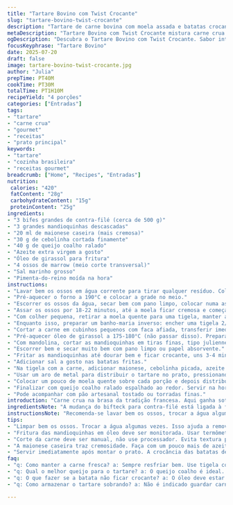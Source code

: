 ```yaml
---
title: "Tartare Bovino com Twist Crocante"
slug: "tartare-bovino-twist-crocante"
description: "Tartare de carne bovina com moela assada e batatas crocantes em julienne. Combina carne crua temperada com maionese, cebolinha fresca e um toque de azeite, servida com moela quente e queijo curado ralado. Batatas são fritas em óleo vegetal até ficarem douradas e crocantes. Um prato que mistura texturas e temperaturas, com ingredientes frescos e toques visuais atraentes. Inclui etapas de preparação lenta, com descanso das ossadas para retirar a moela, resfriamento da carne para manter textura. Versão com ingredientes adaptados para paladar brasileiro, trocando queijo e aumentando temperos."
metaDescription: "Tartare Bovino com Twist Crocante mistura carne crua com moela assada. Experimente esse prato único e recheado de sabores."
ogDescription: "Descubra o Tartare Bovino com Twist Crocante. Sabor intenso com carne fresca, moela e batatas crocantes, uma combinação perfeita."
focusKeyphrase: "Tartare Bovino"
date: 2025-07-20
draft: false
image: tartare-bovino-twist-crocante.jpg
author: "Julia"
prepTime: PT40M
cookTime: PT30M
totalTime: PT1H10M
recipeYield: "4 porções"
categories: ["Entradas"]
tags:
- "tartare"
- "carne crua"
- "gourmet"
- "receitas"
- "prato principal"
keywords:
- "tartare"
- "cozinha brasileira"
- "receitas gourmet"
breadcrumb: ["Home", "Recipes", "Entradas"]
nutrition: 
 calories: "420"
 fatContent: "28g"
 carbohydrateContent: "15g"
 proteinContent: "25g"
ingredients:
- "3 bifes grandes de contra-filé (cerca de 500 g)"
- "3 grandes mandioquinhas descascadas"
- "20 ml de maionese caseira (mais cremosa)"
- "30 g de cebolinha cortada finamente"
- "40 g de queijo coalho ralado"
- "Azeite extra virgem a gosto"
- "Óleo de girassol para fritura"
- "4 ossos de marrow (meio corte transversal)"
- "Sal marinho grosso"
- "Pimenta-do-reino moída na hora"
instructions:
- "Lavar bem os ossos em água corrente para tirar qualquer resíduo. Colocar em recipiente grande e cobrir com água gelada. Levar à geladeira por uns 10 a 12 horas (pode ser de um dia pro outro). Isso ajuda a limpar e tirar sangue."
- "Pré-aquecer o forno a 190°C e colocar a grade no meio."
- "Escorrer os ossos da água, secar bem com pano limpo, colocar numa assadeira com a parte aberta para cima. Salpicar sal grosso por cima."
- "Assar os ossos por 18-22 minutos, até a moela ficar cremosa e começar a soltar do osso."
- "Com colher pequena, retirar a moela quente para uma tigela, manter aquecida em banho-maria."
- "Enquanto isso, preparar um banho-maria inverso: encher uma tigela 2/3 com gelo, colocar outra tigela por cima para resfriar a carne enquanto for cortada."
- "Cortar a carne em cubinhos pequenos com faca afiada, transferir imediatamente para tigela resfriada, manter na geladeira até a montagem."
- "Pré-aquecer óleo de girassol a 175-180°C (não passar disso). Preparar um prato com papel-toalha para escorrer batatas."
- "Com mandolina, cortar as mandioquinhas em tiras finas, tipo julienne. Enxaguar em água fria até parar de soltar amido. Deixar de molho por uns 8 a 10 minutos."
- "Escorrer bem e secar muito bem com pano limpo ou papel absorvente."
- "Fritar as mandioquinhas até dourar bem e ficar crocante, uns 3-4 minutos. Mexer delicadamente para não grudar. Escorrer em papel."
- "Adicionar sal a gosto nas batatas fritas."
- "Na tigela com a carne, adicionar maionese, cebolinha picada, azeite a gosto, sal e pimenta. Misturar delicadamente sem desmanchar cubos."
- "Usar um aro de metal para distribuir o tartare no prato, pressionando levemente."
- "Colocar um pouco de moela quente sobre cada porção e depois distribuir as batatas fritas crocantes por cima e em volta."
- "Finalizar com queijo coalho ralado espalhado ao redor. Servir na hora."
- "Pode acompanhar com pão artesanal tostado ou torradas finas."
introduction: "Carne crua na brasa da tradição francesa. Aqui ganha sotaque brasileiro, com aquela crocância das mandioquinhas fritas. Moela suculenta, tirada do osso, cheia de sabor e calor, contrastando com o fresco do tartare. Queijo coalho substitui o clássico francês, trazendo um toque salgado que conversa com a brasa da carne. Maionese com texture mais densa, para não fugir do prato. Tudo na velocidade da geladeira. Corte firme, fresco, com temperos simples. Isso não é luxo, é prática e técnica unidas para surpreender. Batata frita fininha, estalando na boca enquanto o queijo derrete aos poucos..."
ingredientsNote: "A mudança do bifteck para contra-filé está ligada à força do sabor e facilidade de corte. Mandioquinha cria textura diferenciada, substituindo a tradicional batata-aipim ou Russet. Queijo coalho usado ralado fino para derreter pouco e contrastar com textura crocante das batatinhas. A maionese caseira ajuda a criar liga sem pesar, e o azeite refina sabor, pode ser extra virgem frutado. Os ossos devem ficar um pouco menos tempo no molho para reduzir amargor e evitar excesso de umidade durante o cozimento. Óleo de girassol é opção neutra para fritura, garante crocância ideal. Cebolinha fresca faz toda diferença no frescor e aroma, imprescindível. Sal marinho grosso garante superfície crocante nos ossos, complementa sabor da moela."
instructionsNote: "Recomenda-se lavar bem os ossos, trocar a água algumas vezes antes do descanso na geladeira para mais limpeza. O forno deve ficar na temperatura indicada, pois excesso pode queimar a moela. Usar tigela dupla com gelo para manter a carne fria durante o processo evita a perda do frescor e mantém a textura nos cubos. Cortar manualmente a carne em cubos pequenos, evitar processadores para não alterar textura. Mandioquinhas devem ser bem enxaguadas para tirar amido e fritas imediatamente após secagem para evitar murchar. Monitorar o óleo para manter temperatura estável. Na hora de misturar a carne, fazer delicadamente e prover temperos simples para não abafar sabor natural. Montar com aro para apresentação é opcional. Servir rápido pra evitar aquecimento e perda de textura crocante."
tips:
- "Limpar bem os ossos. Trocar a água algumas vezes. Isso ajuda a remover impurezas. Melhor sabor no final. Deixar na geladeira é crucial. Tempo certo é importante."
- "Fritura das mandioquinhas em óleo deve ser monitorada. Usar termômetro para a temperatura ideal. Batatas crocantes são sucesso no prato. Lave e seque bem antes de fritar."
- "Corte da carne deve ser manual, não use processador. Evita textura pastosa. Cubos devem ser pequenos e uniformes. Assim, cada mordida será perfeita. Manter na geladeira é essencial."
- "A maionese caseira traz cremosidade. Faça com um pouco mais de azeite. Combina bem com o tartare. Use temperos simples para não esconder sabores. Cebolinha fresca faz a diferença."
- "Servir imediatamente após montar o prato. A crocância das batatas deve ser preservada. Se esperar, murcham. Pode acompanhar com pão artesanal. Adiciona textura e sabor ao prato."
faq:
- "q: Como manter a carne fresca? a: Sempre resfriar bem. Use tigela com gelo. Isso ajuda a manter a textura. Carne cortada deve ir direto à geladeira. Importante para o sabor."
- "q: Qual o melhor queijo para o tartare? a: O queijo coalho é ideal. Ralado fino tem bom derretimento. Não desmancha no tartare. Salgado na medida certa. Combina com a carne."
- "q: O que fazer se a batata não ficar crocante? a: O óleo deve estar bem quente. Fritar imediatamente após secar. Se demorar, ficam murchas. Importante não colocar muitas de uma vez na fritura."
- "q: Como armazenar o tartare sobrando? a: Não é indicado guardar carne crua. Se necessário, mantenha na geladeira por poucas horas. Consuma rapidamente. Frescor é essencial nesse prato."

---
```

